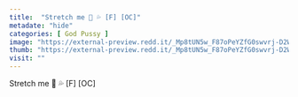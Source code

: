 ```yaml
---
title:  "Stretch me 🍆 💦 [F] [OC]"
metadate: "hide"
categories: [ God Pussy ]
image: "https://external-preview.redd.it/_Mp8tUN5w_F87oPeYZfG0swvrj-D2WEjL2YpCFVCOHY.jpg?auto=webp&s=d1ab78daf0ee47f8ea033ca1f6da6e72d653e25b"
thumb: "https://external-preview.redd.it/_Mp8tUN5w_F87oPeYZfG0swvrj-D2WEjL2YpCFVCOHY.jpg?width=1080&crop=smart&auto=webp&s=e245dfdb8f722a1ea3e567b6b67a1bad5247b2b6"
visit: ""
---
```

Stretch me 🍆 💦 [F] [OC]
